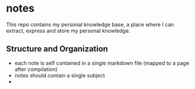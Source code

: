 # notes
This repo contains my personal knowledge base, a place where I can extract, express and store my personal knowledge.

## Structure and Organization

 - each note is self contained in a single markdown file (mapped to a page after compilation)
 - notes should contain a single subject
 - 


<!--stackedit_data:
eyJoaXN0b3J5IjpbLTEwOTU4ODI1NTcsMTcyODk3NDY3OV19
-->